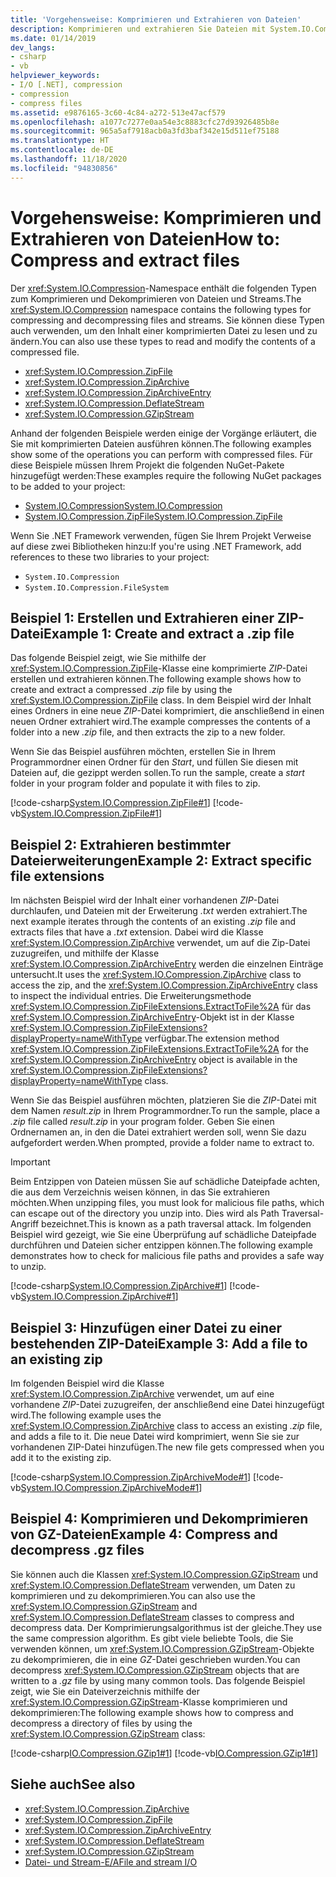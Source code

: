 ```yaml
---
title: 'Vorgehensweise: Komprimieren und Extrahieren von Dateien'
description: Komprimieren und extrahieren Sie Dateien mit System.IO.Compression. Dieser Artikel enthält Verwendungsbeispiele für ZipFile, ZipArchive, ZipArchiveEntry, DeflateStream und GZipStream.
ms.date: 01/14/2019
dev_langs:
- csharp
- vb
helpviewer_keywords:
- I/O [.NET], compression
- compression
- compress files
ms.assetid: e9876165-3c60-4c84-a272-513e47acf579
ms.openlocfilehash: a1077c7277e0aa54e3c8883cfc27d93926485b8e
ms.sourcegitcommit: 965a5af7918acb0a3fd3baf342e15d511ef75188
ms.translationtype: HT
ms.contentlocale: de-DE
ms.lasthandoff: 11/18/2020
ms.locfileid: "94830856"
---
```

# <a name="how-to-compress-and-extract-files"></a><span data-ttu-id="fb435-104">Vorgehensweise: Komprimieren und Extrahieren von Dateien</span><span class="sxs-lookup"><span data-stu-id="fb435-104">How to: Compress and extract files</span></span>

<span data-ttu-id="fb435-105">Der <xref:System.IO.Compression>-Namespace enthält die folgenden Typen zum Komprimieren und Dekomprimieren von Dateien und Streams.</span><span class="sxs-lookup"><span data-stu-id="fb435-105">The <xref:System.IO.Compression> namespace contains the following types for compressing and decompressing files and streams.</span></span> <span data-ttu-id="fb435-106">Sie können diese Typen auch verwenden, um den Inhalt einer komprimierten Datei zu lesen und zu ändern.</span><span class="sxs-lookup"><span data-stu-id="fb435-106">You can also use these types to read and modify the contents of a compressed file.</span></span>

- <xref:System.IO.Compression.ZipFile>
- <xref:System.IO.Compression.ZipArchive>
- <xref:System.IO.Compression.ZipArchiveEntry>
- <xref:System.IO.Compression.DeflateStream>
- <xref:System.IO.Compression.GZipStream>

<span data-ttu-id="fb435-107">Anhand der folgenden Beispiele werden einige der Vorgänge erläutert, die Sie mit komprimierten Dateien ausführen können.</span><span class="sxs-lookup"><span data-stu-id="fb435-107">The following examples show some of the operations you can perform with compressed files.</span></span> <span data-ttu-id="fb435-108">Für diese Beispiele müssen Ihrem Projekt die folgenden NuGet-Pakete hinzugefügt werden:</span><span class="sxs-lookup"><span data-stu-id="fb435-108">These examples require the following NuGet packages to be added to your project:</span></span>

- [<span data-ttu-id="fb435-109">System.IO.Compression</span><span class="sxs-lookup"><span data-stu-id="fb435-109">System.IO.Compression</span></span>](https://www.nuget.org/packages/System.IO.Compression)
- [<span data-ttu-id="fb435-110">System.IO.Compression.ZipFile</span><span class="sxs-lookup"><span data-stu-id="fb435-110">System.IO.Compression.ZipFile</span></span>](https://www.nuget.org/packages/System.IO.Compression.ZipFile)

<span data-ttu-id="fb435-111">Wenn Sie .NET Framework verwenden, fügen Sie Ihrem Projekt Verweise auf diese zwei Bibliotheken hinzu:</span><span class="sxs-lookup"><span data-stu-id="fb435-111">If you're using .NET Framework, add references to these two libraries to your project:</span></span>

- `System.IO.Compression`
- `System.IO.Compression.FileSystem`

## <a name="example-1-create-and-extract-a-zip-file"></a><span data-ttu-id="fb435-112">Beispiel 1: Erstellen und Extrahieren einer ZIP-Datei</span><span class="sxs-lookup"><span data-stu-id="fb435-112">Example 1: Create and extract a .zip file</span></span>

<span data-ttu-id="fb435-113">Das folgende Beispiel zeigt, wie Sie mithilfe der <xref:System.IO.Compression.ZipFile>-Klasse eine komprimierte *ZIP*-Datei erstellen und extrahieren können.</span><span class="sxs-lookup"><span data-stu-id="fb435-113">The following example shows how to create and extract a compressed *.zip* file by using the <xref:System.IO.Compression.ZipFile> class.</span></span> <span data-ttu-id="fb435-114">In dem Beispiel wird der Inhalt eines Ordners in eine neue *ZIP*-Datei komprimiert, die anschließend in einen neuen Ordner extrahiert wird.</span><span class="sxs-lookup"><span data-stu-id="fb435-114">The example compresses the contents of a folder into a new *.zip* file, and then extracts the zip to a new folder.</span></span>

<span data-ttu-id="fb435-115">Wenn Sie das Beispiel ausführen möchten, erstellen Sie in Ihrem Programmordner einen Ordner für den *Start*, und füllen Sie diesen mit Dateien auf, die gezippt werden sollen.</span><span class="sxs-lookup"><span data-stu-id="fb435-115">To run the sample, create a *start* folder in your program folder and populate it with files to zip.</span></span>

[!code-csharp[System.IO.Compression.ZipFile#1](../../../samples/snippets/csharp/VS_Snippets_CLR_System/system.io.compression.zipfile/cs/program1.cs#1)]
[!code-vb[System.IO.Compression.ZipFile#1](../../../samples/snippets/visualbasic/VS_Snippets_CLR_System/system.io.compression.zipfile/vb/program1.vb#1)]

## <a name="example-2-extract-specific-file-extensions"></a><span data-ttu-id="fb435-116">Beispiel 2: Extrahieren bestimmter Dateierweiterungen</span><span class="sxs-lookup"><span data-stu-id="fb435-116">Example 2: Extract specific file extensions</span></span>

<span data-ttu-id="fb435-117">Im nächsten Beispiel wird der Inhalt einer vorhandenen *ZIP*-Datei durchlaufen, und Dateien mit der Erweiterung *.txt* werden extrahiert.</span><span class="sxs-lookup"><span data-stu-id="fb435-117">The next example iterates through the contents of an existing *.zip* file and extracts files that have a *.txt* extension.</span></span> <span data-ttu-id="fb435-118">Dabei wird die Klasse <xref:System.IO.Compression.ZipArchive> verwendet, um auf die Zip-Datei zuzugreifen, und mithilfe der Klasse <xref:System.IO.Compression.ZipArchiveEntry> werden die einzelnen Einträge untersucht.</span><span class="sxs-lookup"><span data-stu-id="fb435-118">It uses the <xref:System.IO.Compression.ZipArchive> class to access the zip, and the <xref:System.IO.Compression.ZipArchiveEntry> class to inspect the individual entries.</span></span> <span data-ttu-id="fb435-119">Die Erweiterungsmethode <xref:System.IO.Compression.ZipFileExtensions.ExtractToFile%2A> für das <xref:System.IO.Compression.ZipArchiveEntry>-Objekt ist in der Klasse <xref:System.IO.Compression.ZipFileExtensions?displayProperty=nameWithType> verfügbar.</span><span class="sxs-lookup"><span data-stu-id="fb435-119">The extension method <xref:System.IO.Compression.ZipFileExtensions.ExtractToFile%2A> for the <xref:System.IO.Compression.ZipArchiveEntry> object is available in the <xref:System.IO.Compression.ZipFileExtensions?displayProperty=nameWithType> class.</span></span>

<span data-ttu-id="fb435-120">Wenn Sie das Beispiel ausführen möchten, platzieren Sie die *ZIP*-Datei mit dem Namen *result.zip* in Ihrem Programmordner.</span><span class="sxs-lookup"><span data-stu-id="fb435-120">To run the sample, place a *.zip* file called *result.zip* in your program folder.</span></span> <span data-ttu-id="fb435-121">Geben Sie einen Ordnernamen an, in den die Datei extrahiert werden soll, wenn Sie dazu aufgefordert werden.</span><span class="sxs-lookup"><span data-stu-id="fb435-121">When prompted, provide a folder name to extract to.</span></span>

> [!IMPORTANT]
> <span data-ttu-id="fb435-122">Beim Entzippen von Dateien müssen Sie auf schädliche Dateipfade achten, die aus dem Verzeichnis weisen können, in das Sie extrahieren möchten.</span><span class="sxs-lookup"><span data-stu-id="fb435-122">When unzipping files, you must look for malicious file paths, which can escape out of the directory you unzip into.</span></span> <span data-ttu-id="fb435-123">Dies wird als Path Traversal-Angriff bezeichnet.</span><span class="sxs-lookup"><span data-stu-id="fb435-123">This is known as a path traversal attack.</span></span> <span data-ttu-id="fb435-124">Im folgenden Beispiel wird gezeigt, wie Sie eine Überprüfung auf schädliche Dateipfade durchführen und Dateien sicher entzippen können.</span><span class="sxs-lookup"><span data-stu-id="fb435-124">The following example demonstrates how to check for malicious file paths and provides a safe way to unzip.</span></span>

[!code-csharp[System.IO.Compression.ZipArchive#1](../../../samples/snippets/csharp/VS_Snippets_CLR_System/system.io.compression.ziparchive/cs/program1.cs#1)]
[!code-vb[System.IO.Compression.ZipArchive#1](../../../samples/snippets/visualbasic/VS_Snippets_CLR_System/system.io.compression.ziparchive/vb/program1.vb#1)]

## <a name="example-3-add-a-file-to-an-existing-zip"></a><span data-ttu-id="fb435-125">Beispiel 3: Hinzufügen einer Datei zu einer bestehenden ZIP-Datei</span><span class="sxs-lookup"><span data-stu-id="fb435-125">Example 3: Add a file to an existing zip</span></span>

<span data-ttu-id="fb435-126">Im folgenden Beispiel wird die Klasse <xref:System.IO.Compression.ZipArchive> verwendet, um auf eine vorhandene *ZIP*-Datei zuzugreifen, der anschließend eine Datei hinzugefügt wird.</span><span class="sxs-lookup"><span data-stu-id="fb435-126">The following example uses the <xref:System.IO.Compression.ZipArchive> class to access an existing *.zip* file, and adds a file to it.</span></span> <span data-ttu-id="fb435-127">Die neue Datei wird komprimiert, wenn Sie sie zur vorhandenen ZIP-Datei hinzufügen.</span><span class="sxs-lookup"><span data-stu-id="fb435-127">The new file gets compressed when you add it to the existing zip.</span></span>

[!code-csharp[System.IO.Compression.ZipArchiveMode#1](../../../samples/snippets/csharp/VS_Snippets_CLR_System/system.io.compression.ziparchivemode/cs/program1.cs#1)]
[!code-vb[System.IO.Compression.ZipArchiveMode#1](../../../samples/snippets/visualbasic/VS_Snippets_CLR_System/system.io.compression.ziparchivemode/vb/program1.vb#1)]

## <a name="example-4-compress-and-decompress-gz-files"></a><span data-ttu-id="fb435-128">Beispiel 4: Komprimieren und Dekomprimieren von GZ-Dateien</span><span class="sxs-lookup"><span data-stu-id="fb435-128">Example 4: Compress and decompress .gz files</span></span>

<span data-ttu-id="fb435-129">Sie können auch die Klassen <xref:System.IO.Compression.GZipStream> und <xref:System.IO.Compression.DeflateStream> verwenden, um Daten zu komprimieren und zu dekomprimieren.</span><span class="sxs-lookup"><span data-stu-id="fb435-129">You can also use the <xref:System.IO.Compression.GZipStream> and <xref:System.IO.Compression.DeflateStream> classes to compress and decompress data.</span></span> <span data-ttu-id="fb435-130">Der Komprimierungsalgorithmus ist der gleiche.</span><span class="sxs-lookup"><span data-stu-id="fb435-130">They use the same compression algorithm.</span></span> <span data-ttu-id="fb435-131">Es gibt viele beliebte Tools, die Sie verwenden können, um <xref:System.IO.Compression.GZipStream>-Objekte zu dekomprimieren, die in eine *GZ*-Datei geschrieben wurden.</span><span class="sxs-lookup"><span data-stu-id="fb435-131">You can decompress <xref:System.IO.Compression.GZipStream> objects that are written to a *.gz* file by using many common tools.</span></span> <span data-ttu-id="fb435-132">Das folgende Beispiel zeigt, wie Sie ein Dateiverzeichnis mithilfe der <xref:System.IO.Compression.GZipStream>-Klasse komprimieren und dekomprimieren:</span><span class="sxs-lookup"><span data-stu-id="fb435-132">The following example shows how to compress and decompress a directory of files by using the <xref:System.IO.Compression.GZipStream> class:</span></span>

[!code-csharp[IO.Compression.GZip1#1](../../../samples/snippets/csharp/VS_Snippets_CLR/IO.Compression.GZip1/CS/gziptest.cs#1)]
[!code-vb[IO.Compression.GZip1#1](../../../samples/snippets/visualbasic/VS_Snippets_CLR/IO.Compression.GZip1/VB/gziptest.vb#1)]

## <a name="see-also"></a><span data-ttu-id="fb435-133">Siehe auch</span><span class="sxs-lookup"><span data-stu-id="fb435-133">See also</span></span>

- <xref:System.IO.Compression.ZipArchive>  
- <xref:System.IO.Compression.ZipFile>  
- <xref:System.IO.Compression.ZipArchiveEntry>  
- <xref:System.IO.Compression.DeflateStream>  
- <xref:System.IO.Compression.GZipStream>  
- [<span data-ttu-id="fb435-134">Datei- und Stream-E/A</span><span class="sxs-lookup"><span data-stu-id="fb435-134">File and stream I/O</span></span>](index.md)
